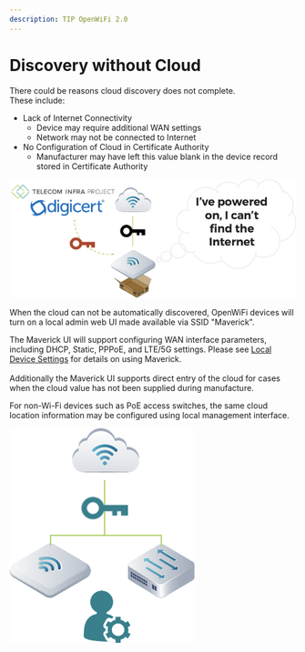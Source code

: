 ```yaml
---
description: TIP OpenWiFi 2.0
---
```


# Discovery without Cloud

There could be reasons cloud discovery does not complete.\
These include:

* Lack of Internet Connectivity
  * Device may require additional WAN settings
  * Network may not be connected to Internet
* No Configuration of Cloud in Certificate Authority&#x20;
  * Manufacturer may have left this value blank in the device record stored in Certificate Authority

![Manual Cloud Entry](<../../.gitbook/assets/image (23).png>)

When the cloud can not be automatically discovered, OpenWiFi devices will turn on a local admin web UI made available via SSID "Maverick".

The Maverick UI will support configuring WAN interface parameters, including DHCP, Static, PPPoE, and LTE/5G settings. Please see [Local Device Settings](../access-points/local-device-settings.md) for details on using Maverick.\
[  \
](../access-points/local-device-settings.md)Additionally the Maverick UI supports direct entry of the cloud for cases when the cloud value has not been supplied during manufacture.

For non-Wi-Fi devices such as PoE access switches, the same cloud location information may be configured using local management interface.

![Admin / User Entered WAN or Cloud](<../../.gitbook/assets/image (24).png>)
